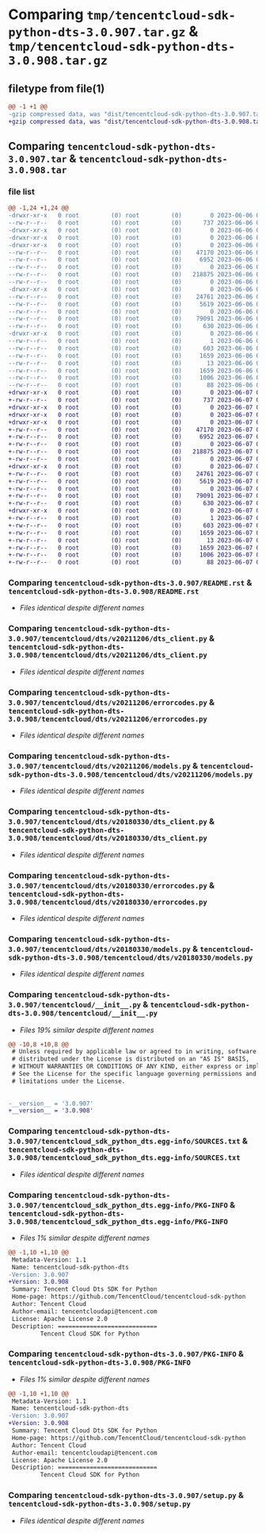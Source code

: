 # Comparing `tmp/tencentcloud-sdk-python-dts-3.0.907.tar.gz` & `tmp/tencentcloud-sdk-python-dts-3.0.908.tar.gz`

## filetype from file(1)

```diff
@@ -1 +1 @@
-gzip compressed data, was "dist/tencentcloud-sdk-python-dts-3.0.907.tar", last modified: Tue Jun  6 02:25:53 2023, max compression
+gzip compressed data, was "dist/tencentcloud-sdk-python-dts-3.0.908.tar", last modified: Wed Jun  7 00:23:22 2023, max compression
```

## Comparing `tencentcloud-sdk-python-dts-3.0.907.tar` & `tencentcloud-sdk-python-dts-3.0.908.tar`

### file list

```diff
@@ -1,24 +1,24 @@
-drwxr-xr-x   0 root         (0) root         (0)        0 2023-06-06 02:25:53.000000 tencentcloud-sdk-python-dts-3.0.907/
--rw-r--r--   0 root         (0) root         (0)      737 2023-06-06 02:25:53.000000 tencentcloud-sdk-python-dts-3.0.907/README.rst
-drwxr-xr-x   0 root         (0) root         (0)        0 2023-06-06 02:25:53.000000 tencentcloud-sdk-python-dts-3.0.907/tencentcloud/
-drwxr-xr-x   0 root         (0) root         (0)        0 2023-06-06 02:25:53.000000 tencentcloud-sdk-python-dts-3.0.907/tencentcloud/dts/
-drwxr-xr-x   0 root         (0) root         (0)        0 2023-06-06 02:25:53.000000 tencentcloud-sdk-python-dts-3.0.907/tencentcloud/dts/v20211206/
--rw-r--r--   0 root         (0) root         (0)    47170 2023-06-06 02:25:53.000000 tencentcloud-sdk-python-dts-3.0.907/tencentcloud/dts/v20211206/dts_client.py
--rw-r--r--   0 root         (0) root         (0)     6952 2023-06-06 02:25:53.000000 tencentcloud-sdk-python-dts-3.0.907/tencentcloud/dts/v20211206/errorcodes.py
--rw-r--r--   0 root         (0) root         (0)        0 2023-06-06 02:25:53.000000 tencentcloud-sdk-python-dts-3.0.907/tencentcloud/dts/v20211206/__init__.py
--rw-r--r--   0 root         (0) root         (0)   218875 2023-06-06 02:25:53.000000 tencentcloud-sdk-python-dts-3.0.907/tencentcloud/dts/v20211206/models.py
--rw-r--r--   0 root         (0) root         (0)        0 2023-06-06 02:25:53.000000 tencentcloud-sdk-python-dts-3.0.907/tencentcloud/dts/__init__.py
-drwxr-xr-x   0 root         (0) root         (0)        0 2023-06-06 02:25:53.000000 tencentcloud-sdk-python-dts-3.0.907/tencentcloud/dts/v20180330/
--rw-r--r--   0 root         (0) root         (0)    24761 2023-06-06 02:25:53.000000 tencentcloud-sdk-python-dts-3.0.907/tencentcloud/dts/v20180330/dts_client.py
--rw-r--r--   0 root         (0) root         (0)     5619 2023-06-06 02:25:53.000000 tencentcloud-sdk-python-dts-3.0.907/tencentcloud/dts/v20180330/errorcodes.py
--rw-r--r--   0 root         (0) root         (0)        0 2023-06-06 02:25:53.000000 tencentcloud-sdk-python-dts-3.0.907/tencentcloud/dts/v20180330/__init__.py
--rw-r--r--   0 root         (0) root         (0)    79091 2023-06-06 02:25:53.000000 tencentcloud-sdk-python-dts-3.0.907/tencentcloud/dts/v20180330/models.py
--rw-r--r--   0 root         (0) root         (0)      630 2023-06-06 02:25:53.000000 tencentcloud-sdk-python-dts-3.0.907/tencentcloud/__init__.py
-drwxr-xr-x   0 root         (0) root         (0)        0 2023-06-06 02:25:53.000000 tencentcloud-sdk-python-dts-3.0.907/tencentcloud_sdk_python_dts.egg-info/
--rw-r--r--   0 root         (0) root         (0)        1 2023-06-06 02:25:53.000000 tencentcloud-sdk-python-dts-3.0.907/tencentcloud_sdk_python_dts.egg-info/dependency_links.txt
--rw-r--r--   0 root         (0) root         (0)      603 2023-06-06 02:25:53.000000 tencentcloud-sdk-python-dts-3.0.907/tencentcloud_sdk_python_dts.egg-info/SOURCES.txt
--rw-r--r--   0 root         (0) root         (0)     1659 2023-06-06 02:25:53.000000 tencentcloud-sdk-python-dts-3.0.907/tencentcloud_sdk_python_dts.egg-info/PKG-INFO
--rw-r--r--   0 root         (0) root         (0)       13 2023-06-06 02:25:53.000000 tencentcloud-sdk-python-dts-3.0.907/tencentcloud_sdk_python_dts.egg-info/top_level.txt
--rw-r--r--   0 root         (0) root         (0)     1659 2023-06-06 02:25:53.000000 tencentcloud-sdk-python-dts-3.0.907/PKG-INFO
--rw-r--r--   0 root         (0) root         (0)     1006 2023-06-06 02:25:53.000000 tencentcloud-sdk-python-dts-3.0.907/setup.py
--rw-r--r--   0 root         (0) root         (0)       88 2023-06-06 02:25:53.000000 tencentcloud-sdk-python-dts-3.0.907/setup.cfg
+drwxr-xr-x   0 root         (0) root         (0)        0 2023-06-07 00:23:22.000000 tencentcloud-sdk-python-dts-3.0.908/
+-rw-r--r--   0 root         (0) root         (0)      737 2023-06-07 00:23:21.000000 tencentcloud-sdk-python-dts-3.0.908/README.rst
+drwxr-xr-x   0 root         (0) root         (0)        0 2023-06-07 00:23:22.000000 tencentcloud-sdk-python-dts-3.0.908/tencentcloud/
+drwxr-xr-x   0 root         (0) root         (0)        0 2023-06-07 00:23:22.000000 tencentcloud-sdk-python-dts-3.0.908/tencentcloud/dts/
+drwxr-xr-x   0 root         (0) root         (0)        0 2023-06-07 00:23:22.000000 tencentcloud-sdk-python-dts-3.0.908/tencentcloud/dts/v20211206/
+-rw-r--r--   0 root         (0) root         (0)    47170 2023-06-07 00:23:21.000000 tencentcloud-sdk-python-dts-3.0.908/tencentcloud/dts/v20211206/dts_client.py
+-rw-r--r--   0 root         (0) root         (0)     6952 2023-06-07 00:23:21.000000 tencentcloud-sdk-python-dts-3.0.908/tencentcloud/dts/v20211206/errorcodes.py
+-rw-r--r--   0 root         (0) root         (0)        0 2023-06-07 00:23:21.000000 tencentcloud-sdk-python-dts-3.0.908/tencentcloud/dts/v20211206/__init__.py
+-rw-r--r--   0 root         (0) root         (0)   218875 2023-06-07 00:23:21.000000 tencentcloud-sdk-python-dts-3.0.908/tencentcloud/dts/v20211206/models.py
+-rw-r--r--   0 root         (0) root         (0)        0 2023-06-07 00:23:21.000000 tencentcloud-sdk-python-dts-3.0.908/tencentcloud/dts/__init__.py
+drwxr-xr-x   0 root         (0) root         (0)        0 2023-06-07 00:23:22.000000 tencentcloud-sdk-python-dts-3.0.908/tencentcloud/dts/v20180330/
+-rw-r--r--   0 root         (0) root         (0)    24761 2023-06-07 00:23:21.000000 tencentcloud-sdk-python-dts-3.0.908/tencentcloud/dts/v20180330/dts_client.py
+-rw-r--r--   0 root         (0) root         (0)     5619 2023-06-07 00:23:21.000000 tencentcloud-sdk-python-dts-3.0.908/tencentcloud/dts/v20180330/errorcodes.py
+-rw-r--r--   0 root         (0) root         (0)        0 2023-06-07 00:23:21.000000 tencentcloud-sdk-python-dts-3.0.908/tencentcloud/dts/v20180330/__init__.py
+-rw-r--r--   0 root         (0) root         (0)    79091 2023-06-07 00:23:21.000000 tencentcloud-sdk-python-dts-3.0.908/tencentcloud/dts/v20180330/models.py
+-rw-r--r--   0 root         (0) root         (0)      630 2023-06-07 00:23:21.000000 tencentcloud-sdk-python-dts-3.0.908/tencentcloud/__init__.py
+drwxr-xr-x   0 root         (0) root         (0)        0 2023-06-07 00:23:22.000000 tencentcloud-sdk-python-dts-3.0.908/tencentcloud_sdk_python_dts.egg-info/
+-rw-r--r--   0 root         (0) root         (0)        1 2023-06-07 00:23:22.000000 tencentcloud-sdk-python-dts-3.0.908/tencentcloud_sdk_python_dts.egg-info/dependency_links.txt
+-rw-r--r--   0 root         (0) root         (0)      603 2023-06-07 00:23:22.000000 tencentcloud-sdk-python-dts-3.0.908/tencentcloud_sdk_python_dts.egg-info/SOURCES.txt
+-rw-r--r--   0 root         (0) root         (0)     1659 2023-06-07 00:23:22.000000 tencentcloud-sdk-python-dts-3.0.908/tencentcloud_sdk_python_dts.egg-info/PKG-INFO
+-rw-r--r--   0 root         (0) root         (0)       13 2023-06-07 00:23:22.000000 tencentcloud-sdk-python-dts-3.0.908/tencentcloud_sdk_python_dts.egg-info/top_level.txt
+-rw-r--r--   0 root         (0) root         (0)     1659 2023-06-07 00:23:22.000000 tencentcloud-sdk-python-dts-3.0.908/PKG-INFO
+-rw-r--r--   0 root         (0) root         (0)     1006 2023-06-07 00:23:21.000000 tencentcloud-sdk-python-dts-3.0.908/setup.py
+-rw-r--r--   0 root         (0) root         (0)       88 2023-06-07 00:23:22.000000 tencentcloud-sdk-python-dts-3.0.908/setup.cfg
```

### Comparing `tencentcloud-sdk-python-dts-3.0.907/README.rst` & `tencentcloud-sdk-python-dts-3.0.908/README.rst`

 * *Files identical despite different names*

### Comparing `tencentcloud-sdk-python-dts-3.0.907/tencentcloud/dts/v20211206/dts_client.py` & `tencentcloud-sdk-python-dts-3.0.908/tencentcloud/dts/v20211206/dts_client.py`

 * *Files identical despite different names*

### Comparing `tencentcloud-sdk-python-dts-3.0.907/tencentcloud/dts/v20211206/errorcodes.py` & `tencentcloud-sdk-python-dts-3.0.908/tencentcloud/dts/v20211206/errorcodes.py`

 * *Files identical despite different names*

### Comparing `tencentcloud-sdk-python-dts-3.0.907/tencentcloud/dts/v20211206/models.py` & `tencentcloud-sdk-python-dts-3.0.908/tencentcloud/dts/v20211206/models.py`

 * *Files identical despite different names*

### Comparing `tencentcloud-sdk-python-dts-3.0.907/tencentcloud/dts/v20180330/dts_client.py` & `tencentcloud-sdk-python-dts-3.0.908/tencentcloud/dts/v20180330/dts_client.py`

 * *Files identical despite different names*

### Comparing `tencentcloud-sdk-python-dts-3.0.907/tencentcloud/dts/v20180330/errorcodes.py` & `tencentcloud-sdk-python-dts-3.0.908/tencentcloud/dts/v20180330/errorcodes.py`

 * *Files identical despite different names*

### Comparing `tencentcloud-sdk-python-dts-3.0.907/tencentcloud/dts/v20180330/models.py` & `tencentcloud-sdk-python-dts-3.0.908/tencentcloud/dts/v20180330/models.py`

 * *Files identical despite different names*

### Comparing `tencentcloud-sdk-python-dts-3.0.907/tencentcloud/__init__.py` & `tencentcloud-sdk-python-dts-3.0.908/tencentcloud/__init__.py`

 * *Files 19% similar despite different names*

```diff
@@ -10,8 +10,8 @@
 # Unless required by applicable law or agreed to in writing, software
 # distributed under the License is distributed on an "AS IS" BASIS,
 # WITHOUT WARRANTIES OR CONDITIONS OF ANY KIND, either express or implied.
 # See the License for the specific language governing permissions and
 # limitations under the License.
 
 
-__version__ = '3.0.907'
+__version__ = '3.0.908'
```

### Comparing `tencentcloud-sdk-python-dts-3.0.907/tencentcloud_sdk_python_dts.egg-info/SOURCES.txt` & `tencentcloud-sdk-python-dts-3.0.908/tencentcloud_sdk_python_dts.egg-info/SOURCES.txt`

 * *Files identical despite different names*

### Comparing `tencentcloud-sdk-python-dts-3.0.907/tencentcloud_sdk_python_dts.egg-info/PKG-INFO` & `tencentcloud-sdk-python-dts-3.0.908/tencentcloud_sdk_python_dts.egg-info/PKG-INFO`

 * *Files 1% similar despite different names*

```diff
@@ -1,10 +1,10 @@
 Metadata-Version: 1.1
 Name: tencentcloud-sdk-python-dts
-Version: 3.0.907
+Version: 3.0.908
 Summary: Tencent Cloud Dts SDK for Python
 Home-page: https://github.com/TencentCloud/tencentcloud-sdk-python
 Author: Tencent Cloud
 Author-email: tencentcloudapi@tencent.com
 License: Apache License 2.0
 Description: ============================
         Tencent Cloud SDK for Python
```

### Comparing `tencentcloud-sdk-python-dts-3.0.907/PKG-INFO` & `tencentcloud-sdk-python-dts-3.0.908/PKG-INFO`

 * *Files 1% similar despite different names*

```diff
@@ -1,10 +1,10 @@
 Metadata-Version: 1.1
 Name: tencentcloud-sdk-python-dts
-Version: 3.0.907
+Version: 3.0.908
 Summary: Tencent Cloud Dts SDK for Python
 Home-page: https://github.com/TencentCloud/tencentcloud-sdk-python
 Author: Tencent Cloud
 Author-email: tencentcloudapi@tencent.com
 License: Apache License 2.0
 Description: ============================
         Tencent Cloud SDK for Python
```

### Comparing `tencentcloud-sdk-python-dts-3.0.907/setup.py` & `tencentcloud-sdk-python-dts-3.0.908/setup.py`

 * *Files identical despite different names*

